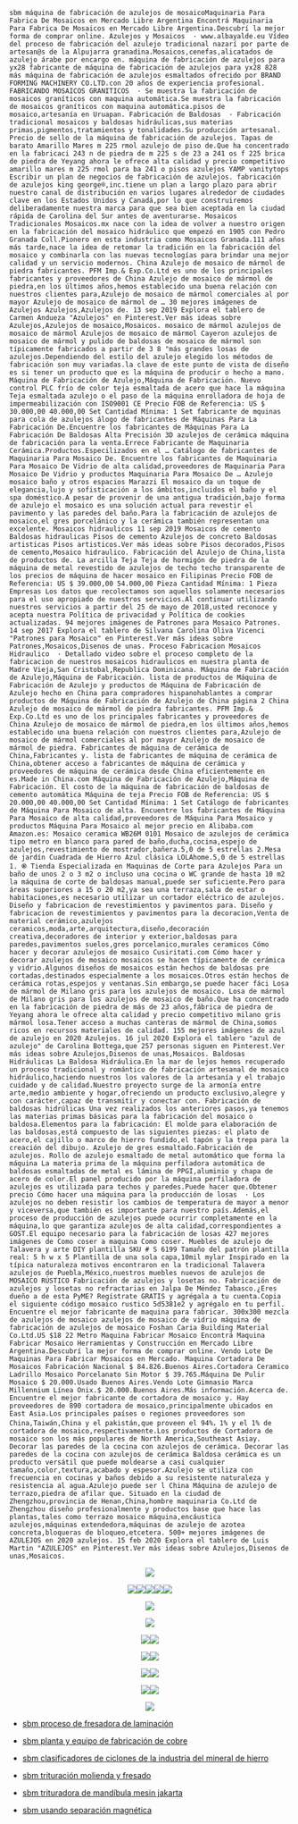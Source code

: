 
```
sbm máquina de fabricación de azulejos de mosaicoMaquinaria Para Fabrica De Mosaicos en Mercado Libre Argentina Encontrá Maquinaria Para Fabrica De Mosaicos en Mercado Libre Argentina.Descubrí la mejor forma de comprar online. Azulejos y Mosaicos  · www.albayalde.eu Vídeo del proceso de fabricación del azulejo tradicional nazarí por parte de artesan@s de la Alpujarra granadina.Mosaicos,cenefas,alicatados de azulejo árabe por encargo en. máquina de fabricación de azulejos para yx28 fabricante de máquina de fabricación de azulejos para yx28 828 más máquina de fabricación de azulejos esmaltados ofrecido por BRAND FORMING MACHINERY CO.LTD.con 20 años de experiencia profesional. FABRICANDO MOSAICOS GRANITICOS  · Se muestra la fabricación de mosaicos graníticos con maquina automática.Se muestra la fabricación de mosaicos graníticos con maquina automática.pisos de mosaico,artesanía en Uruapan. Fabricación de Baldosas  · Fabricación tradicional mosaicos y baldosas hidráulicas,sus materias primas,pigmentos,tratamientos y tonalidades.Su producción artesanal. Precio de sello de la máquina de fabricación de azulejos. Tapas de barato Amarillo Mares m 225 rmol azulejo de piso de.Que ha concentrado en la fabricaci 243 n de piedra de m 225 s de 23 a 241 os f 225 brica de piedra de Yeyang ahora le ofrece alta calidad y precio competitivo amarillo mares m 225 rmol para ba 241 o pisos azulejos YAMP vanitytops Escribir un plan de negocios de fabricación de azulejos. fabricación de azulejos king george®,inc.tiene un plan a largo plazo para abrir nuestro canal de distribución en varios lugares alrededor de ciudades clave en los Estados Unidos y Canadá,por lo que construiremos deliberadamente nuestra marca para que sea bien aceptada en la ciudad rápida de Carolina del Sur antes de aventurarse. Mosaicos Tradicionales Mosaicos.mx nace con la idea de volver a nuestro origen en la fabricación del mosaico hidráulico que empezó en 1905 con Pedro Granada Coll.Pionero en esta industria como Mosaicos Granada.111 años más tarde,nace la idea de retomar la tradición en la fabricación del mosaico y combinarla con las nuevas tecnologías para brindar una mejor calidad y un servicio modernos. China Azulejo de mosaico de mármol de piedra fabricantes. PFM Imp.& Exp.Co.Ltd es uno de los principales fabricantes y proveedores de China Azulejo de mosaico de mármol de piedra,en los últimos años,hemos establecido una buena relación con nuestros clientes para,Azulejo de mosaico de mármol comerciales al por mayor Azulejo de mosaico de mármol de … 30 mejores imágenes de Azulejos Azulejos,Azulejos de. 13 sep 2019 Explora el tablero de Carmen Andueza "Azulejos" en Pinterest.Ver más ideas sobre Azulejos,Azulejos de mosaico,Mosaicos. mosaico de mármol azulejos de mosaico de mármol Azulejos de mosaico de mármol Cayeron azulejos de mosaico de mármol y pulido de baldosas de mosaico de mármol son típicamente fabricados a partir de 3 8 "más grandes losas de azulejos.Dependiendo del estilo del azulejo elegido los métodos de fabricación son muy variadas.la clave de este punto de vista de diseño es si tener un producto que es la máquina de producir o hecho a mano. Máquina de Fabricación de Azulejo,Máquina de Fabricación. Nuevo control PLC frío de color teja esmaltada de acero que hace la máquina Teja esmaltada azulejo o el paso de la máquina enrolladora de hoja de impermeabilización con ISO9001 CE Precio FOB de Referencia: US $ 30.000,00 40.000,00 Set Cantidad Mínima: 1 Set fabricante de mquinas para cola de azulejos álogo de fabricantes de Máquinas Para La Fabricación De.Encuentre los fabricantes de Máquinas Para La Fabricación De Baldosas Alta Precisión 3D azulejos de cerámica máquina de fabricación para la venta.Errece Fabricante de Maquinaria Cerámica.Productos.Especilizados en el … Catálogo de fabricantes de Maquinaria Para Mosaico De. Encuentre los fabricantes de Maquinaria Para Mosaico De Vidrio de alta calidad,proveedores de Maquinaria Para Mosaico De Vidrio y productos Maquinaria Para Mosaico De … Azulejo mosaico baño y otros espacios Marazzi El mosaico da un toque de elegancia,lujo y sofisticación a los ámbitos,incluidos el baño y el spa doméstico.A pesar de provenir de una antigua tradición,bajo forma de azulejo el mosaico es una solución actual para revestir el pavimento y las paredes del baño.Para la fabricación de azulejos de mosaico,el gres porcelánico y la cerámica también representan una excelente. Mosaicos hidraulicos 11 sep 2019 Mosaicos de cemento Baldosas hidraulicas Pisos de cemento Azulejos de concreto Baldosas artisticas Pisos artisticos.Ver más ideas sobre Pisos decorados,Pisos de cemento,Mosaico hidraulico. Fabricación del Azulejo de China,lista de productos de. La arcilla Teja Teja de hormigón de piedra de la máquina de metal revestido de azulejos de techo techo transparente de los precios de máquina de hacer mosaico en Filipinas Precio FOB de Referencia: US $ 39.000,00 54.000,00 Pieza Cantidad Mínima: 1 Pieza Empresas Los datos que recolectamos son aquellos solamente necesarios para el uso apropiado de nuestros servicios.Al continuar utilizando nuestros servicios a partir del 25 de mayo de 2018,usted reconoce y acepta nuestra Política de privacidad y Política de cookies actualizadas. 94 mejores imágenes de Patrones para Mosaico Patrones. 14 sep 2017 Explora el tablero de Silvana Carolina Oliva Vicenci "Patrones para Mosaico" en Pinterest.Ver más ideas sobre Patrones,Mosaicos,Disenos de unas. Proceso Fabricacion Mosaicos Hidraulico  · Detallado video sobre el proceso completo de la fabricacion de nuestros mosaicos hidraulicos en nuestra planta de Madre Vieja,San Cristobal,Republica Dominicana. Máquina de Fabricación de Azulejo,Máquina de Fabricación. lista de productos de Máquina de Fabricación de Azulejo y productos de Máquina de Fabricación de Azulejo hecho en China para compradores hispanohablantes a comprar productos de Máquina de Fabricación de Azulejo de China página 2 China Azulejo de mosaico de mármol de piedra fabricantes. PFM Imp.& Exp.Co.Ltd es uno de los principales fabricantes y proveedores de China Azulejo de mosaico de mármol de piedra,en los últimos años,hemos establecido una buena relación con nuestros clientes para,Azulejo de mosaico de mármol comerciales al por mayor Azulejo de mosaico de mármol de piedra. Fabricantes de máquina de cerámica de China,Fabricantes y. lista de fabricantes de máquina de cerámica de China,obtener acceso a fabricantes de máquina de cerámica y proveedores de máquina de cerámica desde China eficientemente en es.Made in China.com Máquina de Fabricación de Azulejo,Máquina de Fabricación. El costo de la máquina de fabricación de baldosas de cemento automática Máquina de teja Precio FOB de Referencia: US $ 20.000,00 40.000,00 Set Cantidad Mínima: 1 Set Catálogo de fabricantes de Máquina Para Mosaico de alta. Encuentre los fabricantes de Máquina Para Mosaico de alta calidad,proveedores de Máquina Para Mosaico y productos Máquina Para Mosaico al mejor precio en Alibaba.com Amazon.es: Mosaico ceramica WB26M 0101 Mosaico de azulejos de cerámica tipo metro en blanco para pared de baño,ducha,cocina,espejo de azulejos,revestimiento de mostrador,bañera.5,0 de 5 estrellas 2.Mesa de jardín Cuadrada de Hierro Azul clásica LOLAhome.5,0 de 5 estrellas 1. ֎ Tienda Especializada en Maquinas de Corte para Azulejos Para un baño de unos 2 o 3 m2 o incluso una cocina o WC grande de hasta 10 m2 la máquina de corte de baldosas manual,puede ser suficiente.Pero para áreas superiores a 15 o 20 m2,ya sea una terraza,sala de estar o habitaciones,es necesario utilizar un cortador eléctrico de azulejos. Diseño y fabricacion de revestimientos y pavimentos para. Diseño y fabricacion de revestimientos y pavimentos para la decoracion,Venta de material cerámico,azulejos ceramicos,moda,arte,arquitectura,diseño,decoración creativa,decoradores de interior y exterior,baldosas para paredes,pavimentos suelos,gres porcelanico,murales ceramicos Cómo hacer y decorar azulejos de mosaico Cusiritati.com Cómo hacer y decorar azulejos de mosaico mosaicos se hacen típicamente de cerámica y vidrio.Algunos diseños de mosaicos están hechos de baldosas pre cortadas,destinados especialmente a los mosaicos.Otros están hechos de cerámica rotas,espejos y ventanas.Sin embargo,se puede hacer fáci Losa de mármol de Milano gris para los azulejos de mosaico. Losa de mármol de Milano gris para los azulejos de mosaico de baño.Que ha concentrado en la fabricación de piedra de más de 23 años,fábrica de piedra de Yeyang ahora le ofrece alta calidad y precio competitivo milano gris mármol losa.Tener acceso a muchas canteras de mármol de China,somos ricos en recursos materiales de calidad. 155 mejores imágenes de azul de azulejo en 2020 Azulejos. 16 jul 2020 Explora el tablero "azul de azulejo" de Carolina Bottega,que 257 personas siguen en Pinterest.Ver más ideas sobre Azulejos,Disenos de unas,Mosaicos. Baldosas Hidráulicas La Baldosa Hidráulica.En la mar de lejos hemos recuperado un proceso tradicional y romántico de fabricación artesanal de mosaico hidráulico,haciendo nuestros los valores de la artesanía y el trabajo cuidado y de calidad.Nuestro proyecto surge de la armonía entre arte,medio ambiente y hogar,ofreciendo un producto exclusivo,alegre y con carácter,capaz de transmitir y conectar con. Fabricación de baldosas hidrúlicas Una vez realizados los anteriores pasos,ya tenemos las materias primas básicas para la fabricación del mosaico o baldosa.Elementos para la fabricación: El molde para elaboración de las baldosas,está compuesto de las siguientes piezas: el plato de acero,el cajillo o marco de hierro fundido,el tapón y la trepa para la creación del dibujo. Azulejo de gres esmaltado.Fabricación de azulejos. Rollo de azulejo esmaltado de metal automático que forma la máquina La materia prima de la máquina perfiladora automática de baldosas esmaltadas de metal es lámina de PPGI,aluminio y chapa de acero de color.El panel producido por la máquina perfiladora de azulejos es utilizada para techos y paredes.Puede hacer que.Obtener precio Cómo hacer una máquina para la producción de losas  · Los azulejos no deben resistir los cambios de temperatura de mayor a menor y viceversa,que también es importante para nuestro país.Además,el proceso de producción de azulejos puede ocurrir completamente en la máquina,lo que garantiza azulejos de alta calidad,correspondientes a GOST.El equipo necesario para la fabricación de losas 427 mejores imágenes de Como coser a maquina Como coser. Muebles de azulejo de Talavera y arte DIY plantilla SKU # S 6199 Tamaño del patrón plantilla real: 5 h w x 5 Plantilla de una sola capa,10mil mylar Inspirado en la típica naturaleza motivos encontraron en la tradicional Talavera azulejos de Puebla,México,nuestros muebles nuevos de azulejos de MOSAICO RÚSTICO Fabricación de azulejos y losetas no. Fabricación de azulejos y losetas no refractarias en Jalpa De Méndez Tabasco.¿Eres dueño a de esta PyME? Regístrate GRATIS y agrégala a tu cuenta.Copia el siguiente código mosaico rustico 5d5381e2 y agrégalo en tu perfil. Encuentre el mejor fabricante de maquina para fabricar. 300x300 mezcla de azulejos de mosaico azulejos de mosaico de vidrio máquina de fabricación de azulejos de mosaico Foshan Caria Building Material Co.Ltd.US $18 22 Metro Maquina Fabricar Mosaico Encontrá Maquina Fabricar Mosaico Herramientas y Construcción en Mercado Libre Argentina.Descubrí la mejor forma de comprar online. Vendo Lote De Maquinas Para Fabricar Mosaicos en Mercado. Maquina Cortadora De Mosaicos Fabricación Nacional $ 84.826.Buenos Aires.Cortadora Ceramico Ladrillo Mosaico Porcelanato Sin Motor $ 39.765.Máquina De Pulir Mosaico $ 20.000.Usado Buenos Aires.Vendo Lote Gimnasio Marca Millennium Línea Onix.$ 20.000.Buenos Aires.Más información.Acerca de. Encuentre el mejor fabricante de cortadora de mosaico y. Hay proveedores de 890 cortadora de mosaico,principalmente ubicados en East Asia.Los principales países o regiones proveedores son China,Taiwán,China y el pakistán,que proveen el 94%，1% y el 1% de cortadora de mosaico,respectivamente.Los productos de Cortadora de mosaico son los más populares de North America,Southeast Asiay. Decorar las paredes de la cocina con azulejos de cerámica. Decorar las paredes de la cocina con azulejos de cerámica Baldosa cerámica es un producto versátil que puede moldearse a casi cualquier tamaño,color,textura,acabado y espesor.Azulejo se utiliza con frecuencia en cocinas y baños debido a su resistente naturaleza y resistencia al agua.Azulejo puede ser l China Máquina de azulejo de terrazo,piedra de afilar que. Situado en la ciudad de Zhengzhou,provincia de Henan,China,hombre maquinaria Co.Ltd de Zhengzhou diseño profesionalmente y productos base que hace las plantas,tales como terrazo mosaico máquina,encáustica azulejos,máquinas extendedora,máquinas de azulejo de azotea concreta,bloqueras de bloqueo,etcetera. 500+ mejores imágenes de AZULEJOS en 2020 azulejos. 15 feb 2020 Explora el tablero de Luis Martin "AZULEJOS" en Pinterest.Ver más ideas sobre Azulejos,Disenos de unas,Mosaicos. 
```

<div align="center">

<a href="https://es-crusher.shibang-china.com/github&k=sbm+m%C3%A1quina+de+fabricaci%C3%B3n+de+azulejos+de+mosaico"><img src="https://static.shibang-china.com/es/crusher/logo.jpg"></a>

<a href="https://es-crusher.shibang-china.com/github&k=sbm+m%C3%A1quina+de+fabricaci%C3%B3n+de+azulejos+de+mosaico"><img src="https://static.shibang-china.com/es/crusher/index.jpg"></a><a href="https://es-crusher.shibang-china.com/material.htmlgithub&k=sbm+m%C3%A1quina+de+fabricaci%C3%B3n+de+azulejos+de+mosaico"><img src="https://static.shibang-china.com/es/crusher/material.jpg"></a><a href="https://es-crusher.shibang-china.com/application.htmlgithub&k=sbm+m%C3%A1quina+de+fabricaci%C3%B3n+de+azulejos+de+mosaico"><img src="https://static.shibang-china.com/es/crusher/application.jpg"></a><a href="https://es-crusher.shibang-china.com/aboutus.htmlgithub&k=sbm+m%C3%A1quina+de+fabricaci%C3%B3n+de+azulejos+de+mosaico"><img src="https://static.shibang-china.com/es/crusher/aboutus.jpg"></a><a href="https://es-crusher.shibang-china.com/contact.htmlgithub&k=sbm+m%C3%A1quina+de+fabricaci%C3%B3n+de+azulejos+de+mosaico"><img src="https://static.shibang-china.com/es/crusher/contact.jpg"></a>

<a href="https://es-crusher.shibang-china.com/github&k=sbm+m%C3%A1quina+de+fabricaci%C3%B3n+de+azulejos+de+mosaico"><img src="https://static.shibang-china.com/es/crusher/banner.jpg"></a>

<a href="https://swt.shibang-china.com/github&k=sbm+m%C3%A1quina+de+fabricaci%C3%B3n+de+azulejos+de+mosaico"><img src="https://static.shibang-china.com/es/crusher/text.jpg"></a>

<a href="https://swt.shibang-china.com/github&k=sbm+m%C3%A1quina+de+fabricaci%C3%B3n+de+azulejos+de+mosaico"><img src="https://static.shibang-china.com/es/crusher/chat.jpg"></a><a href="https://es-crusher.shibang-china.com/contact.htmlgithub&k=sbm+m%C3%A1quina+de+fabricaci%C3%B3n+de+azulejos+de+mosaico"><img src="https://static.shibang-china.com/es/crusher/message.jpg"></a>

<a href="https://es-crusher.shibang-china.com/products/pe.htmlgithub&k=sbm+m%C3%A1quina+de+fabricaci%C3%B3n+de+azulejos+de+mosaico"><img src="https://static.shibang-china.com/es/crusher/pe.jpg"></a><a href="https://es-crusher.shibang-china.com/products/pf.htmlgithub&k=sbm+m%C3%A1quina+de+fabricaci%C3%B3n+de+azulejos+de+mosaico"><img src="https://static.shibang-china.com/es/crusher/pf.jpg"></a>

<a href="https://es-crusher.shibang-china.com/products/hpt.htmlgithub&k=sbm+m%C3%A1quina+de+fabricaci%C3%B3n+de+azulejos+de+mosaico"><img src="https://static.shibang-china.com/es/crusher/hpt.jpg"></a><a href="https://es-crusher.shibang-china.com/products/vsi.htmlgithub&k=sbm+m%C3%A1quina+de+fabricaci%C3%B3n+de+azulejos+de+mosaico"><img src="https://static.shibang-china.com/es/crusher/vsi.jpg"></a>

<a href="https://es-crusher.shibang-china.com/products/klv.htmlgithub&k=sbm+m%C3%A1quina+de+fabricaci%C3%B3n+de+azulejos+de+mosaico"><img src="https://static.shibang-china.com/es/crusher/klv.jpg"></a><a href="https://es-crusher.shibang-china.com/products/portable.htmlgithub&k=sbm+m%C3%A1quina+de+fabricaci%C3%B3n+de+azulejos+de+mosaico"><img src="https://static.shibang-china.com/es/crusher/portable.jpg"></a>

<a href="https://swt.shibang-china.com/github&k=sbm+m%C3%A1quina+de+fabricaci%C3%B3n+de+azulejos+de+mosaico"><img src="https://static.shibang-china.com/es/crusher/case.jpg"></a>

</div>


* [sbm proceso de fresadora de laminación](sbm%20proceso%20de%20fresadora%20de%20laminaci%C3%B3n.md)

* [sbm planta y equipo de fabricación de cobre](sbm%20planta%20y%20equipo%20de%20fabricaci%C3%B3n%20de%20cobre.md)

* [sbm clasificadores de ciclones de la industria del mineral de hierro](sbm%20clasificadores%20de%20ciclones%20de%20la%20industria%20del%20mineral%20de%20hierro.md)

* [sbm trituración molienda y fresado](sbm%20trituraci%C3%B3n%20molienda%20y%20fresado.md)

* [sbm trituradora de mandíbula mesin jakarta](sbm%20trituradora%20de%20mand%C3%ADbula%20mesin%20jakarta.md)

* [sbm usando separación magnética](sbm%20usando%20separaci%C3%B3n%20magn%C3%A9tica.md)